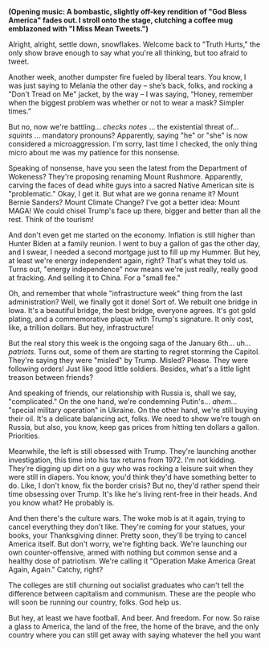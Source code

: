 **(Opening music: A bombastic, slightly off-key rendition of "God Bless America" fades out. I stroll onto the stage, clutching a coffee mug emblazoned with "I Miss Mean Tweets.")**

Alright, alright, settle down, snowflakes. Welcome back to "Truth Hurts," the only show brave enough to say what you're all thinking, but too afraid to tweet.

Another week, another dumpster fire fueled by liberal tears. You know, I was just saying to Melania the other day – she’s back, folks, and rocking a "Don't Tread on Me" jacket, by the way – I was saying, “Honey, remember when the biggest problem was whether or not to wear a mask? Simpler times.”

But no, now we're battling… *checks notes* … the existential threat of… *squints* … mandatory pronouns? Apparently, saying "he" or "she" is now considered a microaggression. I'm sorry, last time I checked, the only thing micro about me was my patience for this nonsense.

Speaking of nonsense, have you seen the latest from the Department of Wokeness? They're proposing renaming Mount Rushmore. Apparently, carving the faces of dead white guys into a sacred Native American site is "problematic." Okay, I get it. But what are we gonna rename it? Mount Bernie Sanders? Mount Climate Change? I've got a better idea: Mount MAGA! We could chisel Trump's face up there, bigger and better than all the rest. Think of the tourism!

And don't even get me started on the economy. Inflation is still higher than Hunter Biden at a family reunion. I went to buy a gallon of gas the other day, and I swear, I needed a second mortgage just to fill up my Hummer. But hey, at least we're energy independent again, right? That's what they told us. Turns out, "energy independence" now means we're just really, really good at fracking. And selling it to China. For a "small fee."

Oh, and remember that whole "infrastructure week" thing from the last administration? Well, we finally got it done! Sort of. We rebuilt one bridge in Iowa. It's a beautiful bridge, the best bridge, everyone agrees. It's got gold plating, and a commemorative plaque with Trump's signature. It only cost, like, a trillion dollars. But hey, infrastructure!

But the real story this week is the ongoing saga of the January 6th… uh… *patriots*. Turns out, some of them are starting to regret storming the Capitol. They're saying they were "misled" by Trump. Misled? Please. They were following orders! Just like good little soldiers. Besides, what's a little light treason between friends?

And speaking of friends, our relationship with Russia is, shall we say, "complicated." On the one hand, we're condemning Putin's… *ahem*… "special military operation" in Ukraine. On the other hand, we're still buying their oil. It's a delicate balancing act, folks. We need to show we're tough on Russia, but also, you know, keep gas prices from hitting ten dollars a gallon. Priorities.

Meanwhile, the left is still obsessed with Trump. They're launching another investigation, this time into his tax returns from 1972. I'm not kidding. They're digging up dirt on a guy who was rocking a leisure suit when they were still in diapers. You know, you'd think they'd have something better to do. Like, I don't know, fix the border crisis? But no, they'd rather spend their time obsessing over Trump. It's like he's living rent-free in their heads. And you know what? He probably is.

And then there's the culture wars. The woke mob is at it again, trying to cancel everything they don't like. They're coming for your statues, your books, your Thanksgiving dinner. Pretty soon, they'll be trying to cancel America itself. But don't worry, we're fighting back. We're launching our own counter-offensive, armed with nothing but common sense and a healthy dose of patriotism. We're calling it "Operation Make America Great Again, Again." Catchy, right?

The colleges are still churning out socialist graduates who can't tell the difference between capitalism and communism. These are the people who will soon be running our country, folks. God help us.

But hey, at least we have football. And beer. And freedom. For now. So raise a glass to America, the land of the free, the home of the brave, and the only country where you can still get away with saying whatever the hell you want